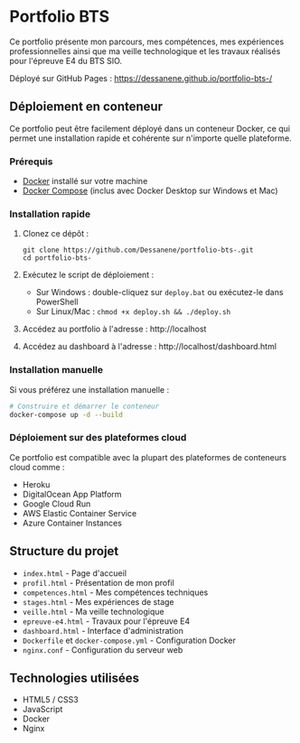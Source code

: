 # Portfolio BTS

Ce portfolio présente mon parcours, mes compétences, mes expériences professionnelles ainsi que ma veille technologique et les travaux réalisés pour l'épreuve E4 du BTS SIO.

Déployé sur GitHub Pages : https://dessanene.github.io/portfolio-bts-/

## Déploiement en conteneur

Ce portfolio peut être facilement déployé dans un conteneur Docker, ce qui permet une installation rapide et cohérente sur n'importe quelle plateforme.

### Prérequis

- [Docker](https://www.docker.com/products/docker-desktop) installé sur votre machine
- [Docker Compose](https://docs.docker.com/compose/install/) (inclus avec Docker Desktop sur Windows et Mac)

### Installation rapide

1. Clonez ce dépôt :
   ```
   git clone https://github.com/Dessanene/portfolio-bts-.git
   cd portfolio-bts-
   ```

2. Exécutez le script de déploiement :
   - Sur Windows : double-cliquez sur `deploy.bat` ou exécutez-le dans PowerShell
   - Sur Linux/Mac : `chmod +x deploy.sh && ./deploy.sh`

3. Accédez au portfolio à l'adresse : http://localhost
4. Accédez au dashboard à l'adresse : http://localhost/dashboard.html

### Installation manuelle

Si vous préférez une installation manuelle :

```bash
# Construire et démarrer le conteneur
docker-compose up -d --build
```

### Déploiement sur des plateformes cloud

Ce portfolio est compatible avec la plupart des plateformes de conteneurs cloud comme :
- Heroku
- DigitalOcean App Platform
- Google Cloud Run
- AWS Elastic Container Service
- Azure Container Instances

## Structure du projet

- `index.html` - Page d'accueil
- `profil.html` - Présentation de mon profil
- `competences.html` - Mes compétences techniques
- `stages.html` - Mes expériences de stage
- `veille.html` - Ma veille technologique
- `epreuve-e4.html` - Travaux pour l'épreuve E4
- `dashboard.html` - Interface d'administration
- `Dockerfile` et `docker-compose.yml` - Configuration Docker
- `nginx.conf` - Configuration du serveur web

## Technologies utilisées

- HTML5 / CSS3
- JavaScript
- Docker
- Nginx
